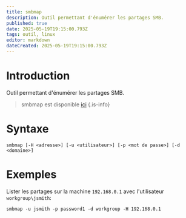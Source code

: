 ```yaml
---
title: smbmap
description: Outil permettant d'énumérer les partages SMB.
published: true
date: 2025-05-19T19:15:00.793Z
tags: outil, linux
editor: markdown
dateCreated: 2025-05-19T19:15:00.793Z
---
```


# Introduction

Outil permettant d'énumérer les partages SMB.

> smbmap est disponible [ici](https://github.com/ShawnDEvans/smbmap)
{.is-info}

# Syntaxe

`smbmap [-H <adresse>] [-u <utilisateur>] [-p <mot de passe>] [-d <domaine>]`

# Exemples

Lister les partages sur la machine `192.168.0.1` avec l'utilisateur `workgroup\jsmith`:

```
smbmap -u jsmith -p password1 -d workgroup -H 192.168.0.1
```
